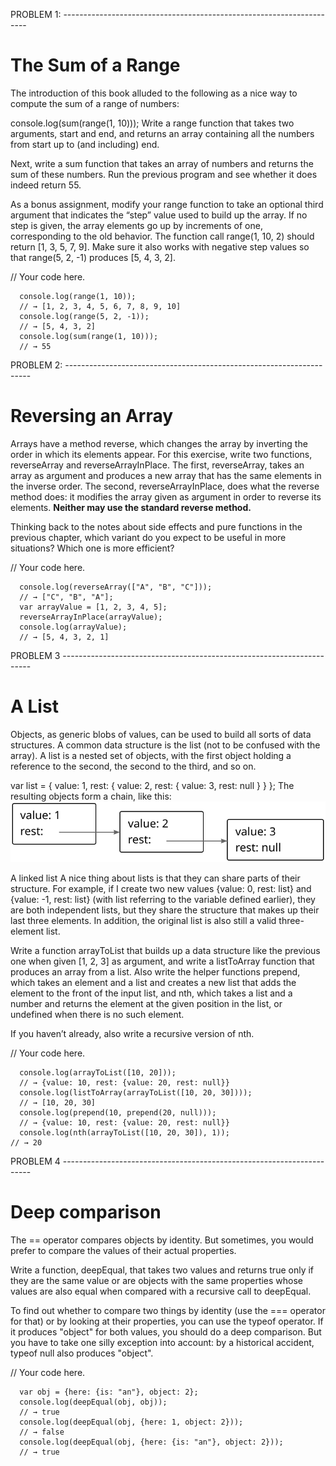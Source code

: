 PROBLEM 1: ---------------------------------------------------------------------
  # The Sum of a Range

  The introduction of this book alluded to the following as a nice way to compute the sum of a range of numbers:

  console.log(sum(range(1, 10)));
  Write a range function that takes two arguments, start and end, and returns an array containing all the numbers from start up to (and including) end.

  Next, write a sum function that takes an array of numbers and returns the sum of these numbers. Run the previous program and see whether it does indeed return 55.

  As a bonus assignment, modify your range function to take an optional third argument that indicates the “step” value used to build up the array. If no step is given, the array elements go up by increments of one, corresponding to the old behavior. The function call range(1, 10, 2) should return [1, 3, 5, 7, 9]. Make sure it also works with negative step values so that range(5, 2, -1) produces [5, 4, 3, 2].

  // Your code here.
  ```
    console.log(range(1, 10));
    // → [1, 2, 3, 4, 5, 6, 7, 8, 9, 10]
    console.log(range(5, 2, -1));
    // → [5, 4, 3, 2]
    console.log(sum(range(1, 10)));
    // → 55
  ```

PROBLEM 2: ---------------------------------------------------------------------
  # Reversing an Array

  Arrays have a method reverse, which changes the array by inverting the order in which its elements appear. For this exercise, write two functions, reverseArray and reverseArrayInPlace. The first, reverseArray, takes an array as argument and produces a new array that has the same elements in the inverse order. The second, reverseArrayInPlace, does what the reverse method does: it modifies the array given as argument in order to reverse its elements. **Neither may use the standard reverse method.**

  Thinking back to the notes about side effects and pure functions in the previous chapter, which variant do you expect to be useful in more situations? Which one is more efficient?

  // Your code here.
  ```
    console.log(reverseArray(["A", "B", "C"]));
    // → ["C", "B", "A"];
    var arrayValue = [1, 2, 3, 4, 5];
    reverseArrayInPlace(arrayValue);
    console.log(arrayValue);
    // → [5, 4, 3, 2, 1]
  ```

PROBLEM 3 ----------------------------------------------------------------------
  # A List

  Objects, as generic blobs of values, can be used to build all sorts of data structures. A common data structure is the list (not to be confused with the array). A list is a nested set of objects, with the first object holding a reference to the second, the second to the third, and so on.

  var list = {
    value: 1,
    rest: {
      value: 2,
      rest: {
        value: 3,
        rest: null
      }
    }
  };
  The resulting objects form a chain, like this: ![linked-list-diagram](linked-list.svg)

  A linked list
  A nice thing about lists is that they can share parts of their structure. For example, if I create two new values {value: 0, rest: list} and {value: -1, rest: list} (with list referring to the variable defined earlier), they are both independent lists, but they share the structure that makes up their last three elements. In addition, the original list is also still a valid three-element list.

  Write a function arrayToList that builds up a data structure like the previous one when given [1, 2, 3] as argument, and write a listToArray function that produces an array from a list. Also write the helper functions prepend, which takes an element and a list and creates a new list that adds the element to the front of the input list, and nth, which takes a list and a number and returns the element at the given position in the list, or undefined when there is no such element.

  If you haven’t already, also write a recursive version of nth.

  // Your code here.
  ```
    console.log(arrayToList([10, 20]));
    // → {value: 10, rest: {value: 20, rest: null}}
    console.log(listToArray(arrayToList([10, 20, 30])));
    // → [10, 20, 30]
    console.log(prepend(10, prepend(20, null)));
    // → {value: 10, rest: {value: 20, rest: null}}
    console.log(nth(arrayToList([10, 20, 30]), 1));
  // → 20
  ```

PROBLEM 4 ----------------------------------------------------------------------
  # Deep comparison

  The == operator compares objects by identity. But sometimes, you would prefer to compare the values of their actual properties.

  Write a function, deepEqual, that takes two values and returns true only if they are the same value or are objects with the same properties whose values are also equal when compared with a recursive call to deepEqual.

  To find out whether to compare two things by identity (use the === operator for that) or by looking at their properties, you can use the typeof operator. If it produces "object" for both values, you should do a deep comparison. But you have to take one silly exception into account: by a historical accident, typeof null also produces "object".

  // Your code here.
  ```
    var obj = {here: {is: "an"}, object: 2};
    console.log(deepEqual(obj, obj));
    // → true
    console.log(deepEqual(obj, {here: 1, object: 2}));
    // → false
    console.log(deepEqual(obj, {here: {is: "an"}, object: 2}));
    // → true
  ```
